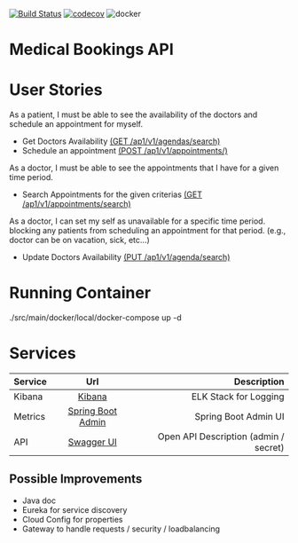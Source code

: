 [![Build Status](https://travis-ci.com/saleco/medical-bookings.svg?branch=master)](https://travis-ci.com/saleco/medical-bookings)
[![codecov](https://codecov.io/gh/saleco/medical-bookings/branch/master/graph/badge.svg?token=7FO9XSWVAT)](https://codecov.io/gh/saleco/medical-bookings)
![docker](https://img.shields.io/docker/v/saleco/medical-bookings)
# Medical Bookings API

# User Stories

As a patient, I must be able to see the availability of the doctors and schedule an appointment for myself.
- Get Doctors Availability [(GET /ap1/v1/agendas/search)](http://localhost:8080/swagger-ui/index.html?configUrl=/v3/api-docs/swagger-config#/Agendas's%20API/getAgendas)
- Schedule an appointment [(POST /ap1/v1/appointments/)](http://localhost:8080/swagger-ui/index.html?configUrl=/v3/api-docs/swagger-config#/Appointment's%20API/scheduleAppointment)

As a doctor, I must be able to see the appointments that I have for a given time period.
- Search Appointments for the given criterias [(GET /ap1/v1/appointments/search)](http://localhost:8080/swagger-ui/index.html?configUrl=/v3/api-docs/swagger-config#/Appointment's%20API/searchAppointments)

As a doctor, I can set my self as unavailable for a specific time period. blocking any patients from scheduling an appointment for that period. (e.g., doctor can be on vacation, sick, etc…)
- Update Doctors Availability [(PUT /ap1/v1/agenda/search)](http://localhost:8080/swagger-ui/index.html?configUrl=/v3/api-docs/swagger-config#/Agendas's%20API/updateDoctorsAvailability)

# Running Container 
./src/main/docker/local/docker-compose up -d

# Services

| Service  |      Url                |  Description                             |
|----------|:-----------------------:|-----------------------------------------:|
| Kibana   |  [Kibana](http://localhost:5601/) | ELK Stack for Logging |
| Metrics  |  [Spring Boot Admin](http://localhost:1111/) | Spring Boot Admin UI |
| API      | [Swagger UI](http://localhost:8080/swagger-ui/index.html?configUrl=/v3/api-docs/swagger-config) | Open API Description (admin / secret) |

## Possible Improvements
- Java doc
- Eureka for service discovery
- Cloud Config for properties
- Gateway to handle requests / security / loadbalancing
